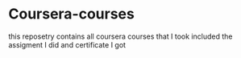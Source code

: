 # Coursera-courses
this reposetry contains all coursera courses that I took included the assigment I did and certificate I got
